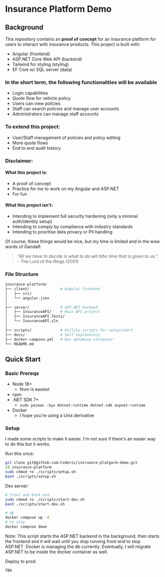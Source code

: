 # Insurance Platform Demo

## Background

This repository contains an **proof of concept** for an insurance platform for users to interact with insurance products. This project is built with:

- Angular (frontend)
- ASP.NET Core Web API (backend)
- Tailwind for styling (styling)
- EF Core w/ SQL server (data)

### In the short term, the following functionalities will be available

- Login capabilities
- Quote flow for vehicle policy
- Users can view policies
- Staff can search policies and manage user accounts
- Administrators can manage staff accounts

### To extend this project:

- User/Staff management of policies and policy editing
- More quote flows
- End to end audit history

### Disclaimer:

#### What this project is:

- A proof of concept
- Practice for me to work on my Angular and ASP.NET
- For fun

#### What this project isn't:

- Intending to implement full security hardening (only a minimal auth/identity setup)
- Intending to comply by compliance with industry standards
- Intending to prioritise data privacy or PII handling

Of course, these things would be nice, but my time is limited and in the wise words of Gandalf:

> _"All we have to decide is what to do wit hthe time that is given to us."_ - The Lord of the Rings (2001)

### File Structure

```bash
insurance-platform/
├── client/              # Angular frontend
│   ├── src/
│   └── angular.json
│
├── server/              # ASP.NET backend
│   ├── InsuranceAPI/    # Main API project
│   ├── InsuranceAPI.Tests/
│   └── InsuranceAPI.sln
│
├── scripts/             # Utility scripts for setup/start
├── docs/                # Self explanatory
├── docker-compose.yml   # Dev database container
└── README.md
```

## Quick Start

### Basic Prereqs

- Node 18+
  - Nvm is easiest
- npm
- .NET SDK 7+
  - `sudo pacman -Syu dotnet-runtime dotnet-sdk aspnet-runtime`
- Docker
  - I hope you're using a Unix derivative

### Setup

I made some scripts to make it easier. I'm not sure if there's an easier way to do this but it works.

Run this once:

```bash
git clone git@github.com:Cxderzz/insruance-platgorm-demo.git
cd insurance-platform
sudo chmod +x ./scripts/setup.sh
bash ./scripts/setup.sh
```

Dev server:
```bash
# front and back end
sudo chmod +x ./scripts/start-dev.sh
bash ./scripts/start-dev.sh

# db
docker compose up -d
# to stop
docker compose down
```

Note: This script starts the ASP.NET backend in the background, then starts the frontend and it will wait until you stop running front end to stop ASP.NET. Docker is managing the db currently. Eventually, I will migrate ASP.NET to be inside the docker container as well.

Deploy to prod:

```
TBA
```
